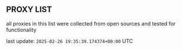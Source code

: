 ## PROXY LIST

all proxies in this list were collected from open sources and tested for functionality

last update: `2025-02-26 19:35:39.174374+00:00` UTC